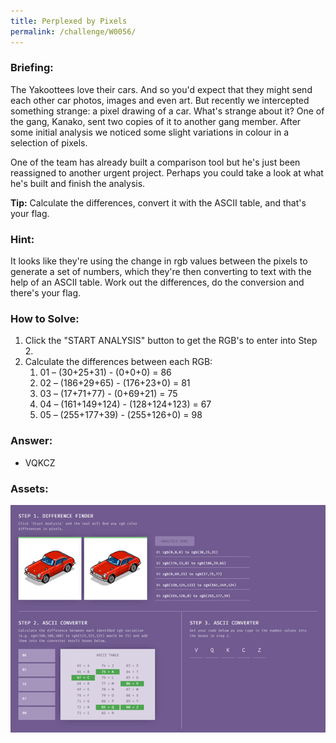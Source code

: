 ```yaml
---
title: Perplexed by Pixels
permalink: /challenge/W0056/
---
```


### Briefing: 
The Yakoottees love their cars. And so you'd expect that they might send each other car photos, images and even art. But recently we intercepted something strange: a pixel drawing of a car. What's strange about it? One of the gang, Kanako, sent two copies of it to another gang member. After some initial analysis we noticed some slight variations in colour in a selection of pixels.

One of the team has already built a comparison tool but he's just been reassigned to another urgent project. Perhaps you could take a look at what he's built and finish the analysis.

**Tip:** Calculate the differences, convert it with the ASCII table, and that's your flag.

### Hint:
It looks like they're using the change in rgb values between the pixels to generate a set of numbers, which they're then converting to text with the help of an ASCII table. Work out the differences, do the conversion and there's your flag.

### How to Solve: 
1. Click the "START ANALYSIS" button to get the RGB's to enter into Step 2.
2. Calculate the differences between each RGB:
    1. 01 – (30+25+31) - (0+0+0) = 86
    2. 02 – (186+29+65) - (176+23+0) = 81
    3. 03 – (17+71+77) - (0+69+21) = 75
    4. 04 – (161+149+124) - (128+124+123) = 67
    5. 05 – (255+177+39) - (255+126+0) = 98

### Answer:
- VQKCZ

### Assets:
<img src="../../assets/img/headquarters_l5/W0056.png" alt="Completed Page">